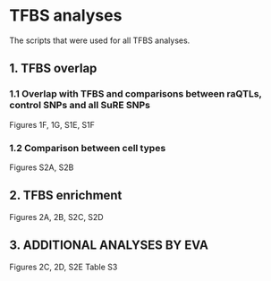 # TFBS analyses
The scripts that were used for all TFBS analyses.

## 1. TFBS overlap
### 1.1 Overlap with TFBS and comparisons between raQTLs, control SNPs and all SuRE SNPs
Figures 1F, 1G, S1E, S1F

### 1.2 Comparison between cell types
Figures S2A, S2B

## 2. TFBS enrichment
Figures 2A, 2B, S2C, S2D

## 3. ADDITIONAL ANALYSES BY EVA
Figures 2C, 2D, S2E 
Table S3

